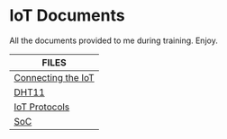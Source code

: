 # IoT Documents

All the documents provided to me during training. Enjoy.


|       FILES     |
|-|
|[Connecting the IoT](https://github.com/1bl4z3r/IoT/blob/master/Docs/Connecting%20the%20IoT.txt "Connecting the IoT.txt")|
|[DHT11](https://github.com/1bl4z3r/IoT/blob/master/Docs/DHT11.txt "DHT11.txt")|
|[IoT Protocols](https://github.com/1bl4z3r/IoT/blob/master/Docs/IoT%20Protocols.docx "IoT Protocols.docx")|
|[SoC](https://github.com/1bl4z3r/IoT/blob/master/Docs/SoC.txt "SoC.txt")|
